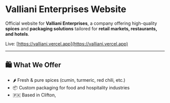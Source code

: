 # Valliani Enterprises Website

Official website for **Valliani Enterprises**, a company offering high-quality **spices** and **packaging solutions** tailored for **retail markets, restaurants, and hotels**.

Live: [https://valliani.vercel.app](https://valliani.vercel.app)

---

## 🛍️ What We Offer

- 🌶️ Fresh & pure spices (cumin, turmeric, red chili, etc.)
- 📦 Custom packaging for food and hospitality industries
- 🇵🇰 Based in Clifton,
